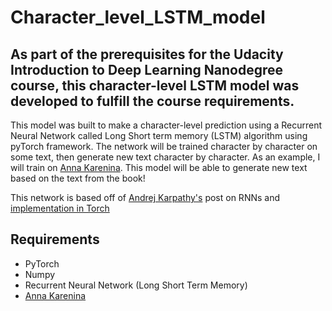 # Character_level_LSTM_model
## As part of the prerequisites for the Udacity Introduction to Deep Learning Nanodegree course, this character-level LSTM model was developed to fulfill the course requirements.

This model  was built to make a character-level prediction using a Recurrent Neural Network called Long Short term memory (LSTM) algorithm using pyTorch framework. The network will be trained character by character on some text, then generate new text character by character. As an example, I will train on [Anna Karenina](https://www.globalgreyebooks.com/anna-karenina-ebook.html). This model will be able to generate new text based on the text from the book!

This network is based off of [Andrej Karpathy's](http://karpathy.github.io/2015/05/21/rnn-effectiveness/) post on RNNs and [implementation in Torch](https://github.com/karpathy/char-rnn)

## Requirements
- PyTorch
- Numpy
- Recurrent Neural Network (Long Short Term Memory)
- [Anna Karenina](https://www.globalgreyebooks.com/anna-karenina-ebook.html)
